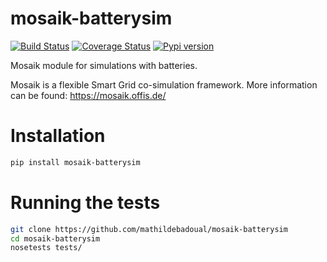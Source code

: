 # mosaik-batterysim

[![Build Status](https://travis-ci.org/mathildebadoual/mosaik-batterysim.svg?branch=master)](https://travis-ci.org/mathildebadoual/mosaik-batterysim) [![Coverage Status](https://codecov.io/gh/mathildebadoual/mosaik-batterysim/branch/master/graph/badge.svg)](https://codecov.io/gh/mathildebadoual/mosaik-batterysim) [![Pypi version](https://img.shields.io/pypi/v/mosaik-batterysim.svg)](https://pypi.python.org/pypi/mosaik-batterysim/)

Mosaik module for simulations with batteries.

Mosaik is a flexible Smart Grid co-simulation framework. More information can be found: https://mosaik.offis.de/

# Installation

```bash
pip install mosaik-batterysim
```

# Running the tests

```bash
git clone https://github.com/mathildebadoual/mosaik-batterysim
cd mosaik-batterysim
nosetests tests/
```
